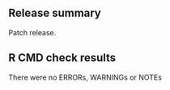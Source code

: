 ## Release summary

Patch release.

## R CMD check results
There were no ERRORs, WARNINGs or NOTEs 

